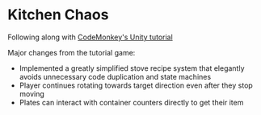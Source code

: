 # Kitchen Chaos

Following along with [CodeMonkey's Unity tutorial](https://www.youtube.com/watch?v=AmGSEH7QcDg&ab_channel=CodeMonkey)

Major changes from the tutorial game:

* Implemented a greatly simplified stove recipe system that elegantly avoids unnecessary code duplication and state machines
* Player continues rotating towards target direction even after they stop moving
* Plates can interact with container counters directly to get their item
